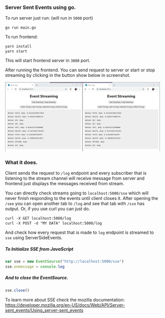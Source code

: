 ### Server Sent Events using go.

To run server just run: (will run in `5000`  port)
```
go run main.go
```

To run frontend:
```
yarn install
yarn start
```

This will start frontend server in `3000` port. 

After running the frontend. You can send request to server or start or stop streaming by clicking in the button show below in screenshot.

![Screenshot](sc.png)


### What it does.
Client sends the request to `/log` endpoint and every subscriber that is listening to the stream channel will receive message from server and frontend just displays the messages received from stream. 

You can directly check streams going to `localhost:5000/sse` which will never finish responding to the events until client closes it. After opening the `/see` you can open another tab to `/log` and see that tab with `/sse` has output. Or, if you use curl you can just do.
```
curl -X GET localhost:5000/log
curl -X POST -d "MY DATA" localhost:5000/log
```
And check how every request that is made to `log` endpoint is streamed to `sse` using ServerSideEvents.

##### To Initialize SSE from JavaScript
```js
var sse = new EventSource("http://localhost:5000/sse")
sse.onmessage = console.log 
```
##### And to close the EventSource.
```js
sse.close()
```

To learn more about SSE check the mozilla documentation: https://developer.mozilla.org/en-US/docs/Web/API/Server-sent_events/Using_server-sent_events
